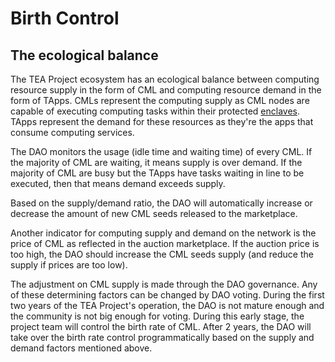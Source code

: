 # Birth Control

## The ecological balance

The TEA Project ecosystem has an ecological balance between computing resource supply in the form of CML and computing resource demand in the form of TApps. CMLs represent the computing supply as CML nodes are capable of executing computing tasks within their protected [enclaves](enclave.md). TApps represent the demand for these resources as they're the apps that consume computing services. 

The DAO monitors the usage (idle time and waiting time) of every CML. If the majority of CML are waiting, it means supply is over demand. If the majority of CML are busy but the TApps have tasks waiting in line to be executed, then that means demand exceeds supply.

Based on the supply/demand ratio, the DAO will automatically increase or decrease the amount of new CML seeds released to the marketplace. 

Another indicator for computing supply and demand on the network is the price of CML as reflected in the auction marketplace. If the auction price is too high, the DAO should increase the CML seeds supply (and reduce the supply if prices are too low).

The adjustment on CML supply is made through the DAO governance. Any of these determining factors can be changed by DAO voting. During the first two years of the TEA Project's operation, the DAO is not mature enough and the community is not big enough for voting. During this early stage, the project team will control the birth rate of CML. After 2 years, the DAO will take over the birth rate control programmatically based on the supply and demand factors mentioned above.
